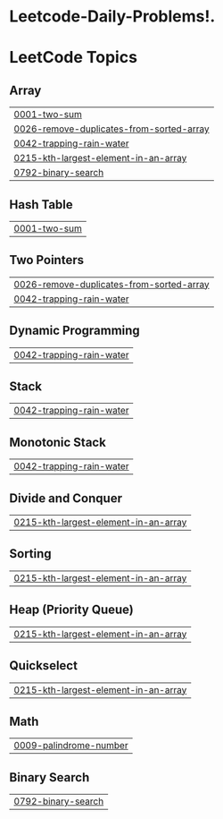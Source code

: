 # Leetcode-Daily-Problems!.
<!---LeetCode Topics Start-->
# LeetCode Topics
## Array
|  |
| ------- |
| [0001-two-sum](https://github.com/AakritiShory/Leetcode-Daily-Problems/tree/master/0001-two-sum) |
| [0026-remove-duplicates-from-sorted-array](https://github.com/AakritiShory/Leetcode-Daily-Problems/tree/master/0026-remove-duplicates-from-sorted-array) |
| [0042-trapping-rain-water](https://github.com/AakritiShory/Leetcode-Daily-Problems/tree/master/0042-trapping-rain-water) |
| [0215-kth-largest-element-in-an-array](https://github.com/AakritiShory/Leetcode-Daily-Problems/tree/master/0215-kth-largest-element-in-an-array) |
| [0792-binary-search](https://github.com/AakritiShory/Leetcode-Daily-Problems/tree/master/0792-binary-search) |
## Hash Table
|  |
| ------- |
| [0001-two-sum](https://github.com/AakritiShory/Leetcode-Daily-Problems/tree/master/0001-two-sum) |
## Two Pointers
|  |
| ------- |
| [0026-remove-duplicates-from-sorted-array](https://github.com/AakritiShory/Leetcode-Daily-Problems/tree/master/0026-remove-duplicates-from-sorted-array) |
| [0042-trapping-rain-water](https://github.com/AakritiShory/Leetcode-Daily-Problems/tree/master/0042-trapping-rain-water) |
## Dynamic Programming
|  |
| ------- |
| [0042-trapping-rain-water](https://github.com/AakritiShory/Leetcode-Daily-Problems/tree/master/0042-trapping-rain-water) |
## Stack
|  |
| ------- |
| [0042-trapping-rain-water](https://github.com/AakritiShory/Leetcode-Daily-Problems/tree/master/0042-trapping-rain-water) |
## Monotonic Stack
|  |
| ------- |
| [0042-trapping-rain-water](https://github.com/AakritiShory/Leetcode-Daily-Problems/tree/master/0042-trapping-rain-water) |
## Divide and Conquer
|  |
| ------- |
| [0215-kth-largest-element-in-an-array](https://github.com/AakritiShory/Leetcode-Daily-Problems/tree/master/0215-kth-largest-element-in-an-array) |
## Sorting
|  |
| ------- |
| [0215-kth-largest-element-in-an-array](https://github.com/AakritiShory/Leetcode-Daily-Problems/tree/master/0215-kth-largest-element-in-an-array) |
## Heap (Priority Queue)
|  |
| ------- |
| [0215-kth-largest-element-in-an-array](https://github.com/AakritiShory/Leetcode-Daily-Problems/tree/master/0215-kth-largest-element-in-an-array) |
## Quickselect
|  |
| ------- |
| [0215-kth-largest-element-in-an-array](https://github.com/AakritiShory/Leetcode-Daily-Problems/tree/master/0215-kth-largest-element-in-an-array) |
## Math
|  |
| ------- |
| [0009-palindrome-number](https://github.com/AakritiShory/Leetcode-Daily-Problems/tree/master/0009-palindrome-number) |
## Binary Search
|  |
| ------- |
| [0792-binary-search](https://github.com/AakritiShory/Leetcode-Daily-Problems/tree/master/0792-binary-search) |
<!---LeetCode Topics End-->
